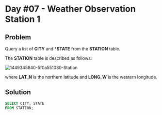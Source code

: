 # Day #07 - Weather Observation Station 1
## Problem

Query a list of **CITY** and ***STATE** from the **STATION** table.

The **STATION** table is described as follows:

![1449345840-5f0a551030-Station](https://github.com/abheeshtsingh2803/HackerRank_SQL/assets/131380599/ff0a1755-7381-4da5-bdf3-98e89703d661)


where **LAT_N** is the northern latitude and **LONG_W** is the western longitude.

## Solution
```sql
SELECT CITY, STATE
FROM STATION;
```
